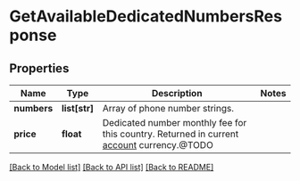 # GetAvailableDedicatedNumbersResponse

## Properties
Name | Type | Description | Notes
------------ | ------------- | ------------- | -------------
**numbers** | **list[str]** | Array of phone number strings. | 
**price** | **float** | Dedicated number monthly fee for this country. Returned in current [account](/docs/api/account/) currency.@TODO | 

[[Back to Model list]](../README.md#documentation-for-models) [[Back to API list]](../README.md#documentation-for-api-endpoints) [[Back to README]](../README.md)


